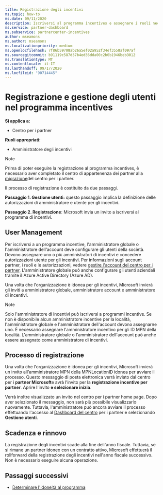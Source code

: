 ```yaml
---
title: Registrazione degli incentivi
ms.topic: how-to
ms.date: 09/11/2020
description: Iscriversi al programma incentives e assegnare i ruoli necessari per la gestione degli utenti.
ms.service: partner-dashboard
ms.subservice: partnercenter-incentives
author: mseamons
ms.author: mseamons
ms.localizationpriority: medium
ms.openlocfilehash: 7f86b59708ab26a5ef02a952f34ef3558af097af
ms.sourcegitcommit: b91119c587d37b4ed36dda00c2b0b1946beb3012
ms.translationtype: MT
ms.contentlocale: it-IT
ms.lasthandoff: 09/17/2020
ms.locfileid: "90714445"
---
```

# <a name="enrollment-and-user-management-in-the-incentives-program"></a>Registrazione e gestione degli utenti nel programma incentives

**Si applica a:**

- Centro per i partner

**Ruoli appropriati:**

- Amministratore degli incentivi

>[!NOTE]
>Prima di poter eseguire la registrazione al programma incentives, è necessario aver completato il centro di appartenenza dei partner alla [migrazione](prepare-pmc-pc-migration.md)del centro per i partner.

Il processo di registrazione è costituito da due passaggi.

**Passaggio 1. Gestione utenti:** questo passaggio implica la definizione delle autorizzazioni di amministratore e utente per gli incentivi.

**Passaggio 2. Registrazione:** Microsoft invia un invito a iscriversi al programma di incentivi.

## <a name="user-management"></a>User Management

Per iscriversi a un programma incentive, l'amministratore globale o l'amministratore dell'account deve configurare gli utenti della società. Devono assegnare uno o più amministratori di incentivi e concedere autorizzazioni utente per gli incentivi. Per informazioni sugli account partner, i ruoli e le autorizzazioni, vedere [gestire l'account del centro per i partner](partner-center-account-setup.md). L'amministratore globale può anche configurare gli utenti aziendali tramite il Azure Active Directory (Azure AD).

Una volta che l'organizzazione è idonea per gli incentivi, Microsoft invierà gli inviti a amministratore globale, amministratore account e amministratore di incentivi.

>[!NOTE]
>Solo l'amministratore di incentivi può iscriversi a programmi incentive. Se non è disponibile alcun amministratore incentive per la località, l'amministratore globale e l'amministratore dell'account devono assegnarne uno. È necessario assegnare l'amministratore incentivo per gli ID MPN della località. L'amministratore globale o l'amministratore dell'account può anche essere assegnato come amministratore di incentivi.

## <a name="enrollment-process"></a>Processo di registrazione

Una volta che l'organizzazione è idonea per gli incentivi, Microsoft invierà un invito all'amministratore MPN della MPNLocationID idonea per avviare il processo. Questo messaggio di posta elettronica verrà inviato dal centro per i **partner Microsoft**e avrà l'invito per la **registrazione incentive per partner**. Aprire l'invito **e selezionare inizia**.

Verrà inoltre visualizzato un invito nel centro per i partner home page. Dopo aver selezionato il messaggio, non sarà più possibile visualizzarlo nuovamente. Tuttavia, l'amministratore può ancora avviare il processo effettuando l'accesso al [Dashboard del centro](https://partner.microsoft.com/dashboard/) per i partner e selezionando **Gestione utenti**.

## <a name="expiration-and-renewal"></a>Scadenza e rinnovo

La registrazione degli incentivi scade alla fine dell'anno fiscale. Tuttavia, se si rimane un partner idoneo con un contratto attivo, Microsoft effettuerà il rollforward della registrazione degli incentivi nell'anno fiscale successivo. Non è necessario eseguire alcuna operazione.

## <a name="next-steps"></a>Passaggi successivi

- [Determinare l'idoneità al programma](incentives-determined-your-program-eligibility.md)
